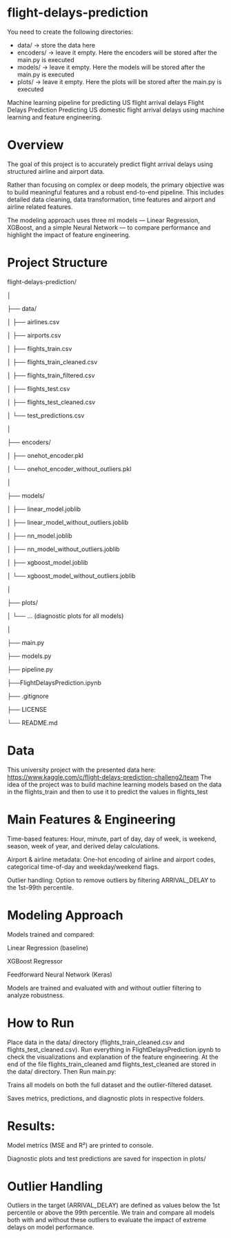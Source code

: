 # flight-delays-prediction
You need to create the following directories: 
- data/ -> store the data here
- encoders/ -> leave it empty. Here the encoders will be stored after the main.py is executed
- models/ -> leave it empty. Here the models will be stored after the main.py is executed
- plots/ -> leave it empty. Here the plots will be stored after the main.py is executed

Machine learning pipeline for predicting US flight arrival delays
Flight Delays Prediction
Predicting US domestic flight arrival delays using machine learning and feature engineering.

# Overview
The goal of this project is to accurately predict flight arrival delays using structured airline and airport data.

Rather than focusing on complex or deep models, the primary objective was to build meaningful features and a robust end-to-end pipeline. This includes detailed data cleaning, data transformation, time features and airport and airline related features.

The modeling approach uses three ml models — Linear Regression, XGBoost, and a simple Neural Network — to compare performance and highlight the impact of feature engineering.

# Project Structure

flight-delays-prediction/

│

├── data/

│   ├── airlines.csv

│   ├── airports.csv

│   ├── flights_train.csv

│   ├── flights_train_cleaned.csv

│   ├── flights_train_filtered.csv

│   ├── flights_test.csv

│   ├── flights_test_cleaned.csv

│   └── test_predictions.csv

│

├── encoders/

│   ├── onehot_encoder.pkl

│   └── onehot_encoder_without_outliers.pkl

│

├── models/

│   ├── linear_model.joblib

│   ├── linear_model_without_outliers.joblib

│   ├── nn_model.joblib

│   ├── nn_model_without_outliers.joblib

│   ├── xgboost_model.joblib

│   └── xgboost_model_without_outliers.joblib

│

├── plots/

│   └── ... (diagnostic plots for all models)

│

├── main.py

├── models.py

├── pipeline.py

├──FlightDelaysPrediction.ipynb

├── .gitignore

├── LICENSE

└── README.md


# Data
This university project with the presented data here: https://www.kaggle.com/c/flight-delays-prediction-challeng2/team
The idea of the project was to build machine learning models based on the data in the flights_train and then to use it to predict the values in flights_test

# Main Features & Engineering
Time-based features: Hour, minute, part of day, day of week, is weekend, season, week of year, and derived delay calculations.

Airport & airline metadata: One-hot encoding of airline and airport codes, categorical time-of-day and weekday/weekend flags.

Outlier handling: Option to remove outliers by filtering ARRIVAL_DELAY to the 1st–99th percentile.

# Modeling Approach
Models trained and compared:

Linear Regression (baseline)

XGBoost Regressor

Feedforward Neural Network (Keras)

Models are trained and evaluated with and without outlier filtering to analyze robustness.

# How to Run
Place data in the data/ directory (flights_train_cleaned.csv and flights_test_cleaned.csv).
Run everything in FlightDelaysPrediction.ipynb to check the visualizations and explanation of the feature engineering.
At the end of the file flights_train_cleaned amd flights_test_cleaned are stored in the data/ directory.
Then Run main.py:

Trains all models on both the full dataset and the outlier-filtered dataset.

Saves metrics, predictions, and diagnostic plots in respective folders.

# Results:

Model metrics (MSE and R²) are printed to console.

Diagnostic plots and test predictions are saved for inspection in plots/

# Outlier Handling
Outliers in the target (ARRIVAL_DELAY) are defined as values below the 1st percentile or above the 99th percentile.
We train and compare all models both with and without these outliers to evaluate the impact of extreme delays on model performance.
